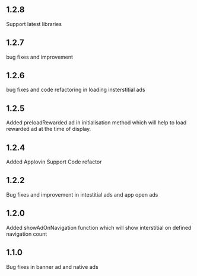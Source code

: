 ## 1.2.8

Support latest libraries

## 1.2.7

bug fixes and improvement

## 1.2.6

bug fixes and code refactoring in loading insterstitial ads

## 1.2.5

Added preloadRewarded ad in initialisation method which will help to load rewarded ad at the time of display.

## 1.2.4

Added Applovin Support
Code refactor

## 1.2.2

Bug fixes and improvement in intestitial ads and app open ads

## 1.2.0

Added showAdOnNavigation function which will show interstitial on defined navigation count

## 1.1.0

Bug fixes in banner ad and native ads
